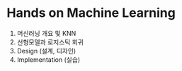 # Hands on Machine Learning

1. 머신러닝 개요 및 KNN
2. 선형모델과 로지스틱 회귀
3. Design (설계, 디자인)
4. Implementation (실습)
